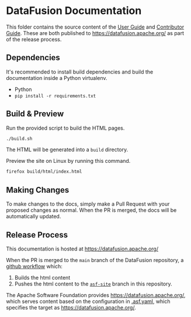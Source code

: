 <!---
  Licensed to the Apache Software Foundation (ASF) under one
  or more contributor license agreements.  See the NOTICE file
  distributed with this work for additional information
  regarding copyright ownership.  The ASF licenses this file
  to you under the Apache License, Version 2.0 (the
  "License"); you may not use this file except in compliance
  with the License.  You may obtain a copy of the License at

    http://www.apache.org/licenses/LICENSE-2.0

  Unless required by applicable law or agreed to in writing,
  software distributed under the License is distributed on an
  "AS IS" BASIS, WITHOUT WARRANTIES OR CONDITIONS OF ANY
  KIND, either express or implied.  See the License for the
  specific language governing permissions and limitations
  under the License.
-->

# DataFusion Documentation

This folder contains the source content of the [User Guide](./source/user-guide)
and [Contributor Guide](./source/contributor-guide). These are both published to
https://datafusion.apache.org/ as part of the release process.

## Dependencies

It's recommended to install build dependencies and build the documentation
inside a Python virtualenv.

- Python
- `pip install -r requirements.txt`

## Build & Preview

Run the provided script to build the HTML pages.

```bash
./build.sh
```

The HTML will be generated into a `build` directory.

Preview the site on Linux by running this command.

```bash
firefox build/html/index.html
```

## Making Changes

To make changes to the docs, simply make a Pull Request with your
proposed changes as normal. When the PR is merged, the docs will be
automatically updated.

## Release Process

This documentation is hosted at https://datafusion.apache.org/

When the PR is merged to the `main` branch of the DataFusion
repository, a [github workflow](https://github.com/apache/datafusion/blob/main/.github/workflows/docs.yaml) which:

1. Builds the html content
2. Pushes the html content to the [`asf-site`](https://github.com/apache/datafusion/tree/asf-site) branch in this repository.

The Apache Software Foundation provides https://datafusion.apache.org/,
which serves content based on the configuration in
[.asf.yaml](https://github.com/apache/datafusion/blob/main/.asf.yaml),
which specifies the target as https://datafusion.apache.org/.
